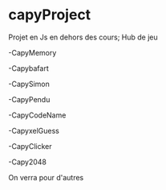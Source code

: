 # capyProject

Projet en Js en dehors des cours;
Hub de jeu

-CapyMemory

-Capybafart

-CapySimon

-CapyPendu

-CapyCodeName

-CapyxelGuess

-CapyClicker

-Capy2048

On verra pour d'autres
